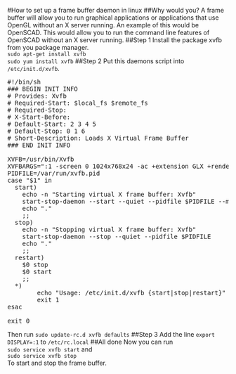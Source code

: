 #How to set up a frame buffer daemon in linux
##Why would you?
A frame buffer will allow you to run graphical applications or applications that use OpenGL without an X server running.  An example of this would be OpenSCAD.  This would allow you to run the command line features of OpenSCAD without an X server running.
##Step 1
Install the package xvfb from you package manager.<br/>
`sudo apt-get install xvfb`<br/>
`sudo yum install xvfb`
##Step 2
Put this daemons script into `/etc/init.d/xvfb`.
<pre>
#!/bin/sh
### BEGIN INIT INFO
# Provides: Xvfb
# Required-Start: $local_fs $remote_fs
# Required-Stop:
# X-Start-Before:
# Default-Start: 2 3 4 5
# Default-Stop: 0 1 6
# Short-Description: Loads X Virtual Frame Buffer
### END INIT INFO

XVFB=/usr/bin/Xvfb
XVFBARGS=":1 -screen 0 1024x768x24 -ac +extension GLX +render -noreset"
PIDFILE=/var/run/xvfb.pid
case "$1" in
  start)
    echo -n "Starting virtual X frame buffer: Xvfb"
    start-stop-daemon --start --quiet --pidfile $PIDFILE --make-pidfile --background --exec $XVFB -- $XVFBARGS
    echo "."
    ;;
  stop)
    echo -n "Stopping virtual X frame buffer: Xvfb"
    start-stop-daemon --stop --quiet --pidfile $PIDFILE
    echo "."
    ;;
  restart)
    $0 stop
    $0 start
    ;;
  *)
        echo "Usage: /etc/init.d/xvfb {start|stop|restart}"
        exit 1
esac

exit 0
</pre>
Then run `sudo update-rc.d xvfb defaults`
##Step 3
Add the line
`export DISPLAY=:1`
to `/etc/rc.local`
##All done
Now you can run<br/>
`sudo service xvfb start` and<br/>
`sudo service xvfb stop`<br/>
To start and stop the frame buffer.
